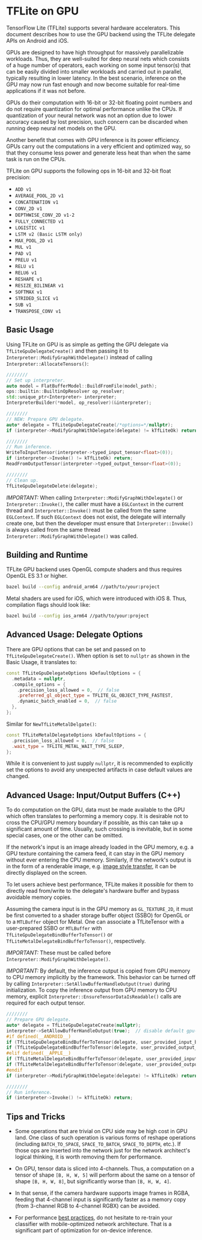 # TFLite on GPU

TensorFlow Lite (TFLite) supports several hardware accelerators.  This document
describes how to use the GPU backend using the TFLite delegate APIs on Android
and iOS.

GPUs are designed to have high throughput for massively parallelizable
workloads.  Thus, they are well-suited for deep neural nets which consists of a
huge number of operators, each working on some input tensor(s) that can be
easily divided into smaller workloads and carried out in parallel, typically
resulting in lower latency.  In the best scenario, inference on the GPU may now
run fast enough and now become suitable for real-time applications if it was not
before.

GPUs do their computation with 16-bit or 32-bit floating point numbers and do
not require quantization for optimal performance unlike the CPUs.  If
quantization of your neural network was not an option due to lower accuracy
caused by lost precision, such concern can be discarded when running deep neural
net models on the GPU.

Another benefit that comes with GPU inference is its power efficiency.  GPUs
carry out the computations in a very efficient and optimized way, so that they
consume less power and generate less heat than when the same task is run on the
CPUs.

TFLite on GPU supports the following ops in 16-bit and 32-bit float precision:

* `ADD v1`
* `AVERAGE_POOL_2D v1`
* `CONCATENATION v1`
* `CONV_2D v1`
* `DEPTHWISE_CONV_2D v1-2`
* `FULLY_CONNECTED v1`
* `LOGISTIC v1`
* `LSTM v2 (Basic LSTM only)`
* `MAX_POOL_2D v1`
* `MUL v1`
* `PAD v1`
* `PRELU v1`
* `RELU v1`
* `RELU6 v1`
* `RESHAPE v1`
* `RESIZE_BILINEAR v1`
* `SOFTMAX v1`
* `STRIDED_SLICE v1`
* `SUB v1`
* `TRANSPOSE_CONV v1`

## Basic Usage

Using TFLite on GPU is as simple as getting the GPU delegate via
`TfLiteGpuDelegateCreate()` and then passing it to
`Interpreter::ModifyGraphWithDelegate()` instead of calling
`Interpreter::AllocateTensors()`:

```c++
////////
// Set up interpreter.
auto model = FlatBufferModel::BuildFromFile(model_path);
ops::builtin::BuiltinOpResolver op_resolver;
std::unique_ptr<Interpreter> interpreter;
InterpreterBuilder(*model, op_resolver)(&interpreter);

////////
// NEW: Prepare GPU delegate.
auto* delegate = TfLiteGpuDelegateCreate(/*options=*/nullptr);
if (interpreter->ModifyGraphWithDelegate(delegate) != kTfLiteOk) return;

////////
// Run inference.
WriteToInputTensor(interpreter->typed_input_tensor<float>(0));
if (interpreter->Invoke() != kTfLiteOk) return;
ReadFromOutputTensor(interpreter->typed_output_tensor<float>(0));

////////
// Clean up.
TfLiteGpuDelegateDelete(delegate);
```

*IMPORTANT:* When calling `Interpreter::ModifyGraphWithDelegate()` or
`Interpreter::Invoke()`, the caller must have a `EGLContext` in the current
thread and `Interpreter::Invoke()` must be called from the same `EGLContext`.
If such `EGLContext` does not exist, the delegate will internally create one,
but then the developer must ensure that `Interpreter::Invoke()` is always called
from the same thread `Interpreter::ModifyGraphWithDelegate()` was called.

## Building and Runtime

TFLite GPU backend uses OpenGL compute shaders and thus requires OpenGL ES 3.1
or higher.

```sh
bazel build --config android_arm64 //path/to/your:project
```

Metal shaders are used for iOS, which were introduced with iOS 8.  Thus,
compilation flags should look like:

```sh
bazel build --config ios_arm64 //path/to/your:project
```

## Advanced Usage: Delegate Options

There are GPU options that can be set and passed on to
`TfLiteGpuDelegateCreate()`. When option is set to `nullptr` as shown in the
Basic Usage, it translates to:

```c++
const TfLiteGpuDelegateOptions kDefaultOptions = {
  .metadata = nullptr,
  .compile_options = {
    .precision_loss_allowed = 0,  // false
    .preferred_gl_object_type = TFLITE_GL_OBJECT_TYPE_FASTEST,
    .dynamic_batch_enabled = 0,  // false
  },
};
```

Similar for `NewTfLiteMetalDelgate()`:

```c++
const TfLiteMetalDelegateOptions kDefaultOptions = {
  .precision_loss_allowed = 0,  // false
  .wait_type = TFLITE_METAL_WAIT_TYPE_SLEEP,
};
```

While it is convenient to just supply `nullptr`, it is recommended to explicitly
set the options to avoid any unexpected artifacts in case default values are
changed.

## Advanced Usage: Input/Output Buffers (C++)

To do computation on the GPU, data must be made available to the GPU which often
translates to performing a memory copy.  It is desirable not to cross the
CPU/GPU memory boundary if possible, as this can take up a significant amount of
time.  Usually, such crossing is inevitable, but in some special cases, one or
the other can be omitted.

If the network's input is an image already loaded in the GPU memory, e.g. a GPU
texture containing the camera feed, it can stay in the GPU memory without ever
entering the CPU memory.  Similarly, if the network's output is in the form of a
renderable image, e.g.
[image style transfer](https://www.cv-foundation.org/openaccess/content_cvpr_2016/papers/Gatys_Image_Style_Transfer_CVPR_2016_paper.pdf),
it can be directly displayed on the screen.

To let users achieve best performance, TFLite makes it possible for them to
directly read from/write to the delegate's hardware buffer and bypass avoidable
memory copies.

Assuming the camera input is in the GPU memory as `GL_TEXTURE_2D`, it must be
first converted to a shader storage buffer object (SSBO) for OpenGL or to a
`MTLBuffer` object for Metal. One can associate a TfLiteTensor with a
user-prepared SSBO or `MTLBuffer` with `TfLiteGpuDelegateBindBufferToTensor()`
or `TfLiteMetalDelegateBindBufferToTensor()`, respectively.

*IMPORTANT:* These must be called before
`Interpreter::ModifyGraphWithDelegate()`.

*IMPORTANT:* By default, the inference output is copied from GPU memory to CPU
memory implicitly by the framework.  This behavior can be turned off by calling
`Interpreter::SetAllowBufferHandleOutput(true)` during initialization.  To copy
the inference output from GPU memory to CPU memory, explicit
`Interpreter::EnsureTensorDataIsReadable()` calls are required for each output
tensor.

```c++
////////
// Prepare GPU delegate.
auto* delegate = TfLiteGpuDelegateCreate(nullptr);
interpreter->SetAllowBufferHandleOutput(true);  // disable default gpu->cpu copy
#if defined(__ANDROID__)
if (TfLiteGpuDelegateBindBufferToTensor(delegate, user_provided_input_buffer, interpreter->inputs()[0]) != kTfLiteOk) return;
if (TfLiteGpuDelegateBindBufferToTensor(delegate, user_provided_output_buffer, interpreter->outputs()[0]) != kTfLiteOk) return;
#elif defined(__APPLE__)
if (TfLiteMetalDelegateBindBufferToTensor(delegate, user_provided_input_buffer, interpreter->inputs()[0]) != kTfLiteOk) return;
if (TfLiteMetalDelegateBindBufferToTensor(delegate, user_provided_output_buffer, interpreter->outputs()[0]) != kTfLiteOk) return;
#endif
if (interpreter->ModifyGraphWithDelegate(delegate) != kTfLiteOk) return;

////////
// Run inference.
if (interpreter->Invoke() != kTfLiteOk) return;
```

## Tips and Tricks

* Some operations that are trivial on CPU side may be high cost in GPU land.
  One class of such operation is various forms of reshape operations (including
  `BATCH_TO_SPACE`, `SPACE_TO_BATCH`, `SPACE_TO_DEPTH`, etc.).  If those ops
  are inserted into the network just for the network architect's logical
  thinking, it is worth removing them for performance.

* On GPU, tensor data is sliced into 4-channels.  Thus, a computation on a
  tensor of shape `[B, H, W, 5]` will perform about the same on a tensor of
  shape `[B, H, W, 8]`, but significantly worse than `[B, H, W, 4]`.

* In that sense, if the camera hardware supports image frames in RGBA, feeding
  that 4-channel input is significantly faster as a memory copy (from 3-channel
  RGB to 4-channel RGBX) can be avoided.

* For performance [best practices](https://www.tensorflow.org/lite/performance/best_practices), do not hesitate to re-train your classifier with
  mobile-optimized network architecture.  That is a significant part of
  optimization for on-device inference.
